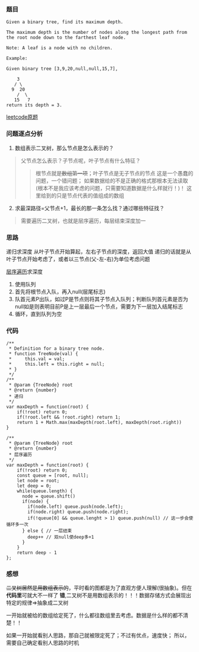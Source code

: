 ### 题目
```
Given a binary tree, find its maximum depth.

The maximum depth is the number of nodes along the longest path from the root node down to the farthest leaf node.

Note: A leaf is a node with no children.

Example:

Given binary tree [3,9,20,null,null,15,7],

    3
   / \
  9  20
    /  \
   15   7
return its depth = 3.
```
[leetcode原题](https://leetcode.com/problems/maximum-depth-of-binary-tree/description/)

### 问题逐点分析
1. 数组表示二叉树，那么节点是怎么表示的？
> 父节点怎么表示？子节点呢，叶子节点有什么特征？
>> 根节点就是~~数组第一项~~；叶子节点是无子节点的节点
>> 这是一个愚蠢的问题，一个错问题；
如果数据给的不是正确的格式那根本无法读取(根本不是我应该考虑的问题，只需要知道数据是什么样就行！)！
这里给到的只是节点代表的值组成的数组

2. 求最深路径=父节点+1，最长的那一条怎么找？通过哪些特征找？
> 需要遍历二叉树，也就是层序遍历，每层结束深度加一

### 思路
递归求深度
从叶子节点开始算起，左右子节点的深度，返回大值
递归的话就是从叶子节点开始考虑了，或者以三节点(父-左-右)为单位考虑问题

[层序遍历](../problem_medium/binary-tree-level-order-traversal.md)求深度
1. 使用队列
2. 首先将根节点入队，再入null(层尾标志)
3. 队首元素P出队，如过P是节点则将其子节点入队列；判断队列首元素是否为null如是则表明目前P是上一层最后一个节点，需要为下一层加入结尾标志
4. 循环，直到队列为空

### 代码
```
/**
 * Definition for a binary tree node.
 * function TreeNode(val) {
 *     this.val = val;
 *     this.left = this.right = null;
 * }
 */
/**
 * @param {TreeNode} root
 * @return {number}
 * 递归
 */
var maxDepth = function(root) {
    if(!root) return 0;
    if(!root.left && !root.right) return 1;
    return 1 + Math.max(maxDepth(root.left), maxDepth(root.right))
}

/**
 * @param {TreeNode} root
 * @return {number}
 * 层序遍历
 */
var maxDepth = function(root) {
    if(!root) return 0;
    const queue = [root, null];
    let node = root;
    let deep = 0;
    while(queue.length) {
      node = queue.shift()
      if(node) {
        if(node.left) queue.push(node.left);
        if(node.right) queue.push(node.right);
        if(!queue[0] && queue.lenght > 1) queue.push(null) // 这一步会使循环多一次
      } else { // 一层结束
        deep++ // 双null使deep多+1
      }
    }
    return deep - 1
};
```

### 感想
~~二叉树居然是用数组表示的~~，平时看的图都是为了直观方便人理解(很抽象)。但在**代码里**可就大不一样了
**错**,二叉树不是用数组表示的！！！数据存储方式会展现出特定的规律=>抽象成二叉树

一开始就被给的数组给定死了，什么都往数组里去考虑。数据是什么样的都不清楚！！

如果一开始就看别人思路，那自己就被限定死了；不过有优点，速度快；
所以，需要自己确定看别人思路的时机
